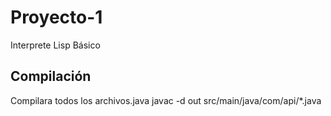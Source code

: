 # Proyecto-1
Interprete Lisp Básico

## Compilación

Compilara todos los archivos.java
javac -d out src/main/java/com/api/*.java
